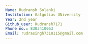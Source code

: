 ```yaml
---
Name: Rudransh Solanki
Institution: Galgotias UNiversity
Year: 2nd year
Github_user: Rudransh7171
Phone no.: 8303410063
Email: rudrasingh7318115@gmail.com
---
```

